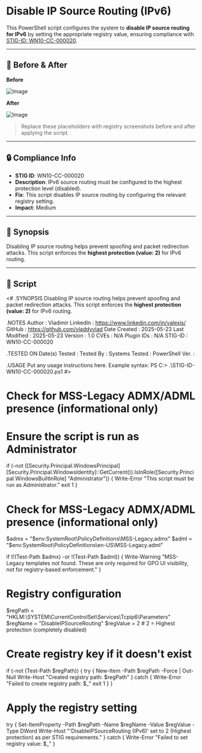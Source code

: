# Disable IP Source Routing (IPv6)

This PowerShell script configures the system to **disable IP source routing for IPv6** by setting the appropriate registry value, ensuring compliance with [STIG-ID: WN10-CC-000020](https://www.tenable.com/audits/items/DISA_STIG_Windows_10_v2r8.audit:8a9f4554f9e8f0402562c9698d6d54e9).

---

## 📸 Before & After

**Before**

![Image](https://github.com/user-attachments/assets/54785d4d-c9a0-4328-a3e4-9071115f9bf0)

**After**

![Image](https://github.com/user-attachments/assets/5bed960b-74b2-44b6-807a-d354d4d9e6fb)

> Replace these placeholders with registry screenshots before and after applying the script.

---

## 🔒 Compliance Info

- **STIG ID**: WN10-CC-000020  
- **Description**: IPv6 source routing must be configured to the highest protection level (disabled).  
- **Fix**: This script disables IP source routing by configuring the relevant registry setting.  
- **Impact**: Medium

---

## 🧠 Synopsis

Disabling IP source routing helps prevent spoofing and packet redirection attacks. This script enforces the **highest protection (value: 2)** for IPv6 routing.

---

## 📜 Script

 <#
.SYNOPSIS
   Disabling IP source routing helps prevent spoofing and packet redirection attacks. This script enforces the **highest protection (value: 2)** for IPv6 routing.

.NOTES
    Author          : Vladimir
    LinkedIn        : https://www.linkedin.com/in/valexis/
    GitHub          : https://github.com/vladdyvlad
    Date Created    : 2025-05-23
    Last Modified   : 2025-05-23
    Version         : 1.0
    CVEs            : N/A
    Plugin IDs      : N/A
    STIG-ID         : WN10-CC-000020

.TESTED ON
    Date(s) Tested  : 
    Tested By       : 
    Systems Tested  : 
    PowerShell Ver. : 

.USAGE
    Put any usage instructions here.
    Example syntax:
    PS C:\> .\STIG-ID-WN10-CC-000020.ps1 
#>

# Check for MSS-Legacy ADMX/ADML presence (informational only)

# Ensure the script is run as Administrator
if (-not ([Security.Principal.WindowsPrincipal] [Security.Principal.WindowsIdentity]::GetCurrent()).IsInRole([Security.Principal.WindowsBuiltInRole] "Administrator")) {
    Write-Error "This script must be run as Administrator."
    exit 1
}

# Check for MSS-Legacy ADMX/ADML presence (informational only)
$admx = "$env:SystemRoot\PolicyDefinitions\MSS-Legacy.admx"
$adml = "$env:SystemRoot\PolicyDefinitions\en-US\MSS-Legacy.adml"

if (!(Test-Path $admx) -or !(Test-Path $adml)) {
    Write-Warning "MSS-Legacy templates not found. These are only required for GPO UI visibility, not for registry-based enforcement."
}

# Registry configuration
$regPath = "HKLM:\SYSTEM\CurrentControlSet\Services\Tcpip6\Parameters"
$regName = "DisableIPSourceRouting"
$regValue = 2  # 2 = Highest protection (completely disabled)

# Create registry key if it doesn't exist
if (-not (Test-Path $regPath)) {
    try {
        New-Item -Path $regPath -Force | Out-Null
        Write-Host "Created registry path: $regPath"
    } catch {
        Write-Error "Failed to create registry path: $_"
        exit 1
    }
}

# Apply the registry setting
try {
    Set-ItemProperty -Path $regPath -Name $regName -Value $regValue -Type DWord
    Write-Host "'DisableIPSourceRouting (IPv6)' set to 2 (Highest protection) as per STIG requirements."
} catch {
    Write-Error "Failed to set registry value: $_"
}
 
